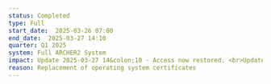 ```yaml
---
status: Completed
type: Full 
start_date:  2025-03-26 07:00
end_date:  2025-03-27 14:10
quarter: Q1 2025
system: Full ARCHER2 System 
impact: Update 2025-03-27 14&colon;10 - Access now restored. <br>Update 2025-03-27 08&colon;00 &colon; Due to issues returning the system to service, the planned maintenance is still ongoing.  We will provide further updates as soon as possible. <br> Users will not be able to connect to the login nodes, jobs will not run and users will be unable to access data during this maintenance
reason: Replacement of operating system certificates 
---
```

